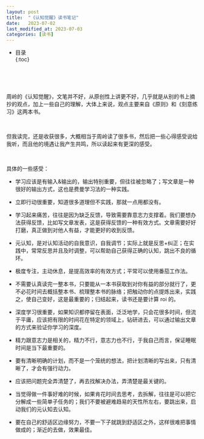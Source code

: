 ```yaml
---
layout: post
title:  "《认知觉醒》读书笔记"
date:   2023-07-02
last_modified_at: 2023-07-03
categories: [读书]
---
```


* 目录  
{:toc}

<br>
<br>
<br>

周岭的《认知觉醒》，文笔并不好，从原创性上讲更不好，几乎就是从别的书上摘抄的观点，加上一些自己的理解，大体上来说，观点主要来自《原则》和《刻意练习》这两本书。  

<br>

但我读完，还是收获很多，大概相当于周岭读了很多书，然后把一些心得感受说给我听，而且他的境遇让我产生共鸣，所以读起来有更深的感受。

<br>

具体的一些感受：
  
* 学习应该是有输入&输出的，输出特别重要，但往往被忽略了；写文章是一种很好的输出方式，这也是费曼学习法的一种实践。    

* 立即行动很重要，知道很多道理但不实践，那就一点用都没有。
  
* 学习起来痛苦，往往是因为缺乏反馈，导致需要靠意志力支撑着。我们要想办法获得反馈，比如写文章发表，这是获得反馈的一种有效方式。文章需要好好打磨，真正做到对他人有益，才能更好的收到反馈。  
  
* 元认知，是对认知活动的自我意识，自我调节；实际上就是反思+纠正；在实践中，常常反思并且及时调整，可以帮助自己获得正确的认知，跳出不良的循环。
  
* 极度专注，主动休息，是提高效率的有效方式；平常可以使用番茄工作法。  

* 不需要认真读完一整本书，只要能从一本书获取到对你有益的部分就行了，更不必花时间去概括整本书、梳理整本书的脉络；把触动你的点提炼出来，实践之，使自己变好，这是最重要的；归结起来，读书还是要计算 roi 的。     

* 深度学习很重要，如果知识都停留在表面，泛泛地学，只会花很多时间，但流于平庸，应该把有限的时间花在特定的领域上，钻研进去，可以通过输出文章的方式来验证你学习的深度。  

* 精力跟意志力是相关的，精力不行，意志力也不行，于我自己而言，保证睡眠时间是当下最重要的。

* 要有清晰明确的计划，而不是一个笼统的想法，把计划清晰的写出来，只有清晰了，才会有强行动力。

* 应该把问题完全弄清楚了，再去找解决办法，弄清楚是最关键的。

* 当觉得做一件事好难的时候，如果肯花时间去思考，去拆解，往往是可以把它分解成一些简单子任务的；我们不要被避难趋易的天性所左右，要跳出来，启动我们的元认知去认知。

* 要在自己的舒适区边缘努力，不要一下子就跳到舒适区之外，这样很难把事情做成的；渐近的去做，效果最佳。

<br>
<br>
<br>